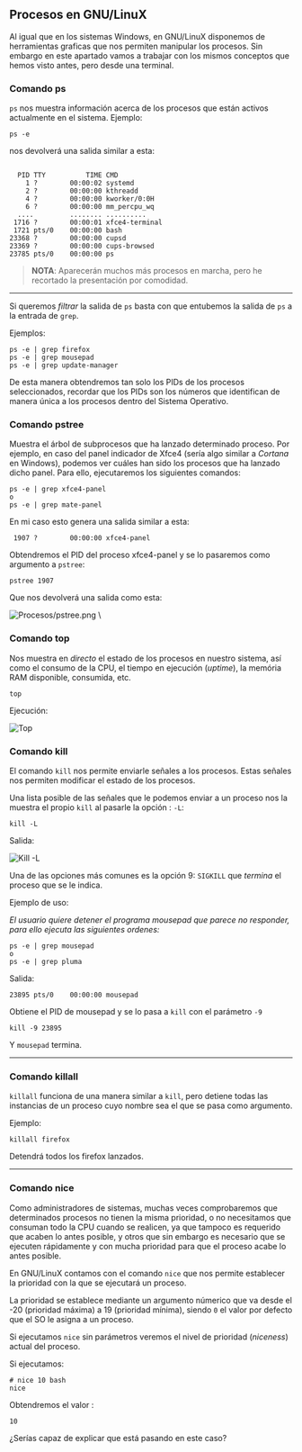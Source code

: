 ## Procesos en GNU/LinuX

Al igual que en los sistemas Windows, en GNU/LinuX disponemos de herramientas graficas que nos permiten manipular los procesos. Sin embargo en este apartado vamos a trabajar con los mismos conceptos que hemos visto antes, pero desde una terminal.

### Comando ps

`ps` nos muestra información acerca de los procesos que están activos actualmente en el sistema. Ejemplo:

`ps -e`

nos devolverá una salida similar a esta:

```shell

  PID TTY          TIME CMD
    1 ?        00:00:02 systemd
    2 ?        00:00:00 kthreadd
    4 ?        00:00:00 kworker/0:0H
    6 ?        00:00:00 mm_percpu_wq
  ....         ........ ..........
 1716 ?        00:00:01 xfce4-terminal
 1721 pts/0    00:00:00 bash
23368 ?        00:00:00 cupsd
23369 ?        00:00:00 cups-browsed
23785 pts/0    00:00:00 ps
```

>**NOTA**: Aparecerán muchos más procesos en marcha, pero he recortado la presentación por comodidad.

-----

Si queremos _filtrar_ la salida de `ps` basta con que entubemos la salida de `ps` a la entrada de `grep`.

Ejemplos:

```shell
ps -e | grep firefox
ps -e | grep mousepad
ps -e | grep update-manager
```

De esta manera obtendremos tan solo los PIDs de los procesos seleccionados, recordar que los PIDs son los números que identifican de manera única a los procesos dentro del Sistema Operativo.

### Comando pstree

Muestra el árbol de subprocesos que ha lanzado determinado proceso. Por ejemplo, en caso del panel indicador de Xfce4 (sería algo similar a _Cortana_ en Windows), podemos ver cuáles han sido los procesos que ha lanzado dicho panel. Para ello, ejecutaremos los siguientes comandos:

```shell
ps -e | grep xfce4-panel
o
ps -e | grep mate-panel
```

En mi caso esto genera una salida similar a esta:

```shell
 1907 ?        00:00:00 xfce4-panel
```

Obtendremos el PID del proceso xfce4-panel y se lo pasaremos como argumento a `pstree`:

```shell
pstree 1907
```

Que nos devolverá una salida como esta:

![Procesos/pstree.png](Procesos/pstree.png)
\ 

### Comando top

Nos muestra en _directo_ el estado de los procesos en nuestro sistema, así como el consumo de la CPU, el tiempo en ejecución (_uptime_), la memória RAM disponible, consumida, etc.

```shell
top
```

Ejecución:

![Top](Procesos/top.png)


### Comando kill

El comando `kill` nos permite enviarle señales a los procesos. Estas señales nos permiten modificar el estado de los procesos.

Una lista posible de las señales que le podemos enviar a un proceso nos la muestra el propio `kill` al pasarle la opción : `-L`:

`kill -L`

Salida:

![Kill -L ](Procesos/kill.png)

Una de las opciones más comunes es la opción 9: `SIGKILL` que _termina_ el proceso que se le indica. 

Ejemplo de uso:

_El usuario quiere detener el programa mousepad que parece no responder, para ello ejecuta las siguientes ordenes:_

```shell
ps -e | grep mousepad
o
ps -e | grep pluma
```

Salida:

```shell
23895 pts/0    00:00:00 mousepad
```

Obtiene el PID de mousepad y se lo pasa a `kill` con el parámetro `-9 `

```shell
kill -9 23895
```

Y `mousepad` termina.

----

### Comando killall

`killall` funciona de una manera similar a `kill`, pero detiene todas las instancias de un proceso cuyo nombre sea el que se pasa como argumento.

Ejemplo:

`killall firefox`

Detendrá todos los firefox lanzados.

----

### Comando nice

Como administradores de sistemas, muchas veces comprobaremos que determinados procesos no tienen la misma prioridad, o no necesitamos que consuman todo la CPU cuando se realicen, ya que tampoco es requerido que acaben lo antes posible, y otros que sin embargo es necesario que se ejecuten rápidamente y con mucha prioridad para que el proceso acabe lo antes posible.

En GNU/LinuX contamos con el comando `nice` que nos permite establecer la prioridad con la que se ejecutará un proceso. 

La prioridad se establece mediante un argumento númerico que va desde el -20 (prioridad máxima) a 19 (prioridad mínima), siendo `0` el valor por defecto que el SO le asigna a un proceso.

Si ejecutamos `nice` sin parámetros veremos el nivel de prioridad (_niceness_) actual del proceso.

Si ejecutamos:

```shell
# nice 10 bash
nice
```

Obtendremos el valor :

`10`

¿Serías capaz de explicar que está pasando en este caso?
